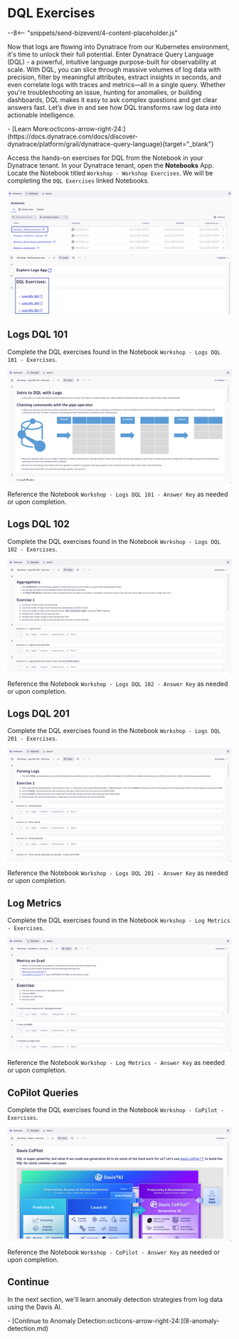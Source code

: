 # DQL Exercises
<!--TODO: Update bizevent code snippet -->
--8<-- "snippets/send-bizevent/4-content-placeholder.js"

Now that logs are flowing into Dynatrace from our Kubernetes environment, it's time to unlock their full potential. Enter Dynatrace Query Language (DQL) - a powerful, intuitive language purpose-built for observability at scale. With DQL, you can slice through massive volumes of log data with precision, filter by meaningful attributes, extract insights in seconds, and even correlate logs with traces and metrics—all in a single query. Whether you're troubleshooting an issue, hunting for anomalies, or building dashboards, DQL makes it easy to ask complex questions and get clear answers fast. Let’s dive in and see how DQL transforms raw log data into actionable intelligence.

<div class="grid cards" markdown>
- [Learn More:octicons-arrow-right-24:](https://docs.dynatrace.com/docs/discover-dynatrace/platform/grail/dynatrace-query-language){target="_blank"}
</div>

Access the hands-on exercises for DQL from the Notebook in your Dynatrace tenant.  In your Dynatrace tenant, open the **Notebooks** App.  Locate the Notebook titled `Workshop - Workshop Exercises`.  We will be completing the `DQL Exercises` linked Notebooks.

![Workshop Exercises](./img/dql-workshop_exercises_dql_notebook.png)

## Logs DQL 101

Complete the DQL exercises found in the Notebook `Workshop - Logs DQL 101 - Exercises`.

![DQL 101 Exercises](./img/dql-logs_dql_101_exercises.png)

Reference the Notebook `Workshop - Logs DQL 101 - Answer Key` as needed or upon completion.

## Logs DQL 102

Complete the DQL exercises found in the Notebook `Workshop - Logs DQL 102 - Exercises`.

![DQL 102 Exercises](./img/dql-logs_dql_102_exercises.png)

Reference the Notebook `Workshop - Logs DQL 102 - Answer Key` as needed or upon completion.

## Logs DQL 201

Complete the DQL exercises found in the Notebook `Workshop - Logs DQL 201 - Exercises`.

![DQL 201 Exercises](./img/dql-logs_dql_201_exercises.png)

Reference the Notebook `Workshop - Logs DQL 201 - Answer Key` as needed or upon completion.

## Log Metrics

Complete the DQL exercises found in the Notebook `Workshop - Log Metrics - Exercises`.

![Log Metrics Exercises](./img/dql-logs_metrics_exercises.png)

Reference the Notebook `Workshop - Log Metrics - Answer Key` as needed or upon completion.

## CoPilot Queries

Complete the DQL exercises found in the Notebook `Workshop - CoPilot - Exercises`.

![CoPilot Exercises](./img/dql-logs_copilot_exercises.png)

Reference the Notebook `Workshop - CoPilot - Answer Key` as needed or upon completion.

## Continue

In the next section, we'll learn anomaly detection strategies from log data using the Davis AI.

<div class="grid cards" markdown>
- [Continue to Anomaly Detection:octicons-arrow-right-24:](8-anomaly-detection.md)
</div>